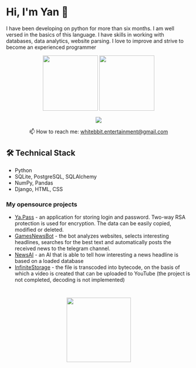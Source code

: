 # Hi, I'm Yan 👋
I have been developing on python for more than six months. I am well versed in the basics of this language. I have skills in working with databases, data analytics, website parsing. I love to improve and strive to become an experienced programmer

<p align='center'>
   <a href="https://github-readme-stats.vercel.app/api?username=whitebbit&show_icons=true&count_private=true"><img
           height=150
           src="https://github-readme-stats.vercel.app/api?username=whitebbit&show_icons=true&count_private=true"/></a>
   <a href="https://github.com/romankh3/github-readme-stats"><img height=150
                                                                  src="https://github-readme-stats.vercel.app/api/top-langs/?username=whitebbit&layout=compact"/></a>
</p>

<p align='center'>
   <a href="https://t.me/ynchkkkk">
       <img src="https://img.shields.io/badge/Telegram-2CA5E0?style=for-the-badge&logo=telegram&logoColor=white"/>
   </a>
<p align='center'>
   📫 How to reach me: <a href='mailto:whitebbit.entertainment@gmail.com'>whitebbit.entertainment@gmail.com</a>
</p>

## 🛠 Technical Stack
*   Python
*   SQLite, PostgreSQL, SQLAlchemy
*   NumPy, Pandas 
*   Django, HTML, CSS

### My opensource projects

*   [Ya.Pass](https://github.com/whitebbit/Ya.Pass) - an application for storing login and password. Two-way RSA protection is used for encryption. The data can be easily copied, modified or deleted.
*   [GamesNewsBot](https://github.com/whitebbit/GamesNewsBot) - the bot analyzes websites, selects interesting headlines, searches for the best text and automatically posts the received news to the telegram channel.
*   [NewsAI](https://github.com/whitebbit/NewsAI) - an AI that is able to tell how interesting a news headline is based on a loaded database
*   [InfiniteStorage](https://github.com/whitebbit/InfiniteStorage) - the file is transcoded into bytecode, on the basis of which a video is created that can be uploaded to YouTube (the project is not completed, decoding is not implemented)

<div align="center" style="margin: 40px 0">
   <a href="https://github.com/whitebbit/github-profile-views-counter">
       <img width="175px" src="https://komarev.com/ghpvc/?username=whitebbit&color=DE002D">
   </a>
</div>

